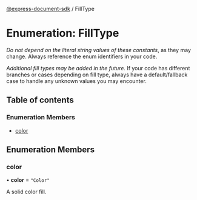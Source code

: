 [@express-document-sdk](../overview.md) / FillType

# Enumeration: FillType

<InlineAlert slots="text" variant="warning"/>

*Do not depend on the literal string values of these constants*, as they may change. Always reference the enum identifiers in your code.

<InlineAlert slots="text" variant="warning"/>

*Additional fill types may be added in the future.* If your code has different branches or cases depending on fill type, always have a default/fallback case to handle any unknown values you may encounter.

## Table of contents

### Enumeration Members

- [color](FillType.md#color)

## Enumeration Members

### color

• **color** = ``"Color"``

A solid color fill.
